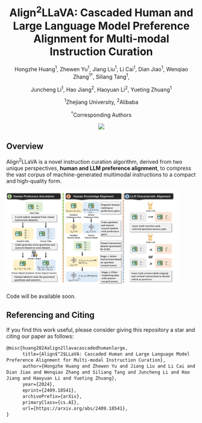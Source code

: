 <h1 align="center"> Align<sup>2</sup>LLaVA: Cascaded Human and Large Language Model Preference Alignment for Multi-modal Instruction Curation </h1>

<div align="center">
Hongzhe Huang<sup>1</sup>, Zhewen Yu<sup>1</sup>, Jiang Liu<sup>1</sup>, Li Cai<sup>1</sup>, Dian Jiao<sup>1</sup>, Wenqiao Zhang<sup>1&dagger;</sup>, Siliang Tang<sup>1</sup>,

Juncheng Li<sup>1</sup>, Hao Jiang<sup>2</sup>, Haoyuan Li<sup>2</sup>, Yueting Zhuang<sup>1</sup>

<sup>1</sup>Zhejiang University, <sup>2</sup>Alibaba

<sup>&dagger;</sup>Corresponding Authors

<a href='https://arxiv.org/abs/2409.18541'><img src='https://img.shields.io/badge/Paper-Arxiv-red'></a>

</div>

## Overview

Align<sup>2</sup>LLaVA is a novel instruction curation algorithm, derived from two unique perspectives,  **human and LLM preference alignment**, to compress the vast corpus of machine-generated multimodal instructions to a compact and high-quality form.

<img src='method.png' width="90%">

Code will be available soon.

## Referencing and Citing

If you find this work useful, please consider giving this repository a star and citing our paper as follows:

```
@misc{huang2024align2llavacascadedhumanlarge,
      title={Align$^2$LLaVA: Cascaded Human and Large Language Model Preference Alignment for Multi-modal Instruction Curation}, 
      author={Hongzhe Huang and Zhewen Yu and Jiang Liu and Li Cai and Dian Jiao and Wenqiao Zhang and Siliang Tang and Juncheng Li and Hao Jiang and Haoyuan Li and Yueting Zhuang},
      year={2024},
      eprint={2409.18541},
      archivePrefix={arXiv},
      primaryClass={cs.AI},
      url={https://arxiv.org/abs/2409.18541}, 
}
```